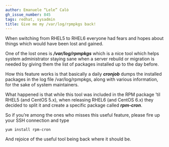 ```yaml
---
author: Emanuele “Lele” Calò
gh_issue_number: 845
tags: redhat, sysadmin
title: Give me my /var/log/rpmpkgs back!
---
```


When switching from RHEL5 to RHEL6 everyone had fears and hopes about things which would have been lost and gained.

One of the lost ones is ***/var/log/rpmpkgs*** which is a nice tool which helps system administrator staying sane when a server rebuild or migration is needed by giving them the list of packages installed up to the day before.

How this feature works is that basically a daily ***cronjob*** dumps the installed packages in the log file /var/log/rpmpkgs, along with various information, for the sake of system maintainers.

What happened is that while this tool was included in the RPM package ’til RHEL5 (and CentOS 5.x), when releasing RHEL6 (and CentOS 6.x) they decided to split it and create a specific package called ***rpm-cron***.

So if you’re among the ones who misses this useful feature, please fire up your SSH connection and type

```
yum install rpm-cron
```

And rejoice of the useful tool being back where it should be.
